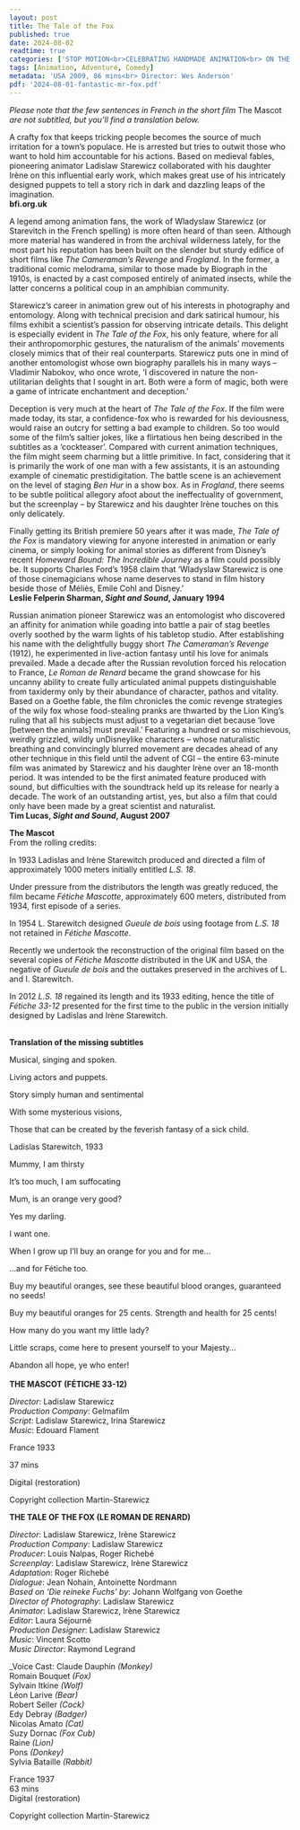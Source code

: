 ```yaml
---
layout: post
title: The Tale of the Fox
published: true
date: 2024-08-02
readtime: true
categories: ['STOP MOTION<br>CELEBRATING HANDMADE ANIMATION<br> ON THE BIG SCREEN']
tags: [Animation, Adventure, Comedy]
metadata: 'USA 2009, 86 mins<br> Director: Wes Anderson'
pdf: '2024-08-01-fantastic-mr-fox.pdf'
---
```



_Please note that the few sentences in French in the short film_ The Mascot _are not subtitled, but you’ll find a translation below._

A crafty fox that keeps tricking people becomes the source of much irritation for a town’s populace. He is arrested but tries to outwit those who want to hold him accountable for his actions. Based on medieval fables, pioneering animator Ladislaw Starewicz collaborated with his daughter Irène on this influential early work, which makes great use of his intricately designed puppets to tell a story rich in dark and dazzling leaps of the imagination.  
**bfi.org.uk**  

A legend among animation fans, the work of Wladyslaw Starewicz (or Starevitch in the French spelling) is more often heard of than seen. Although more material has wandered in from the archival wilderness lately, for the most part his reputation has been built on the slender but sturdy edifice of short films like _The Cameraman’s Revenge_ and _Frogland_. In the former, a traditional comic melodrama, similar to those made by Biograph in the 1910s, is enacted by a cast composed entirely of animated insects, while the latter concerns a political coup in an amphibian community.

Starewicz’s career in animation grew out of his interests in photography and entomology. Along with technical precision and dark satirical humour, his films exhibit a scientist’s passion for observing intricate details. This delight is especially evident in _The Tale of the Fox_, his only feature, where for all their anthropomorphic gestures, the naturalism of the animals’ movements closely mimics that of their real counterparts. Starewicz puts one in mind of another entomologist whose own biography parallels his in many ways – Vladimir Nabokov, who once wrote, ‘I discovered in nature the non-utilitarian delights that I sought in art. Both were a form of magic, both were a game of intricate enchantment and deception.’

Deception is very much at the heart of _The Tale of the Fox_. If the film were made today, its star, a confidence-fox who is rewarded for his deviousness, would raise an outcry for setting a bad example to children. So too would some of the film’s saltier jokes, like a flirtatious hen being described in the subtitles as a ‘cockteaser’. Compared with current animation techniques, the film might seem charming but a little primitive. In fact, considering that it is primarily the work of one man with a few assistants, it is an astounding example of cinematic prestidigitation. The battle scene is an achievement on the level of staging _Ben Hur_ in a show box. As in _Frogland_, there seems to be subtle political allegory afoot about the ineffectuality of government, but the screenplay – by Starewicz and his daughter Irène touches on this only delicately.

Finally getting its British premiere 50 years after it was made, _The Tale of the Fox_ is mandatory viewing for anyone interested in animation or early cinema, or simply looking for animal stories as different from Disney’s recent _Homeward Bound: The Incredible Journey_ as a film could possibly be. It supports Charles Ford’s 1958 claim that ‘Wladyslaw Starewicz is one of those cinemagicians whose name deserves to stand in film history beside those of Méliès, Emile Cohl and Disney.’  
**Leslie Felperin Sharman, _Sight and Sound_, January 1994**  

Russian animation pioneer Starewicz was an entomologist who discovered an affinity for animation while goading into battle a pair of stag beetles overly soothed by the warm lights of his tabletop studio. After establishing his name with the delightfully buggy short _The Cameraman’s Revenge_ (1912), he experimented in live-action fantasy until his love for animals prevailed. Made a decade after the Russian revolution forced his relocation to France, _Le Roman de Renard_ became the grand showcase for his uncanny ability to create fully articulated animal puppets distinguishable from taxidermy only by their abundance of character, pathos and vitality. Based on a Goethe fable, the film chronicles the comic revenge strategies of the wily fox whose food-stealing pranks are thwarted by the Lion King’s ruling that all his subjects must adjust to a vegetarian diet because ‘love [between the animals] must prevail.’ Featuring a hundred or so mischievous, weirdly grizzled, wildly unDisneylike characters – whose naturalistic breathing and convincingly blurred movement are decades ahead of any other technique in this field until the advent of CGI – the entire 63-minute film was animated by Starewicz and his daughter Irène over an 18-month period. It was intended to be the first animated feature produced with sound, but difficulties with the soundtrack held up its release for nearly a decade. The work of an outstanding artist, yes, but also a film that could only have been made by a great scientist and naturalist.  
**Tim Lucas, _Sight and Sound_, August 2007**  

**The Mascot**  
From the rolling credits:

In 1933 Ladislas and Irène Starewitch produced and directed a film of approximately 1000 meters initially entitled _L.S. 18_.

Under pressure from the distributors the length was greatly reduced, the film became _Fétiche Mascotte_, approximately 600 meters, distributed from 1934, first episode of a series.

In 1954 L. Starewitch designed _Gueule de bois_ using footage from _L.S. 18_ not retained in _Fétiche Mascotte_.

Recently we undertook the reconstruction of the original film based on the several copies of _Fétiche Mascotte_ distributed in the UK and USA, the negative of _Gueule de bois_ and the outtakes preserved in the archives of L. and I. Starewitch.

In 2012 _L.S. 18_ regained its length and its 1933 editing, hence the title of _Fétiche 33-12_ presented for the first time to the public in the version initially designed by Ladislas and Irène Starewitch.  
<br>
  

**Translation of the missing subtitles**

Musical, singing and spoken.

Living actors and puppets.

Story simply human and sentimental

With some mysterious visions,

Those that can be created by the feverish fantasy of a sick child.

Ladislas Starewitch, 1933

Mummy, I am thirsty

It’s too much, I am suffocating

Mum, is an orange very good?

Yes my darling.

I want one.

When I grow up I’ll buy an orange for you and for me…

…and for Fétiche too.

Buy my beautiful oranges, see these beautiful blood oranges, guaranteed no seeds!

Buy my beautiful oranges for 25 cents. Strength and health for 25 cents!

How many do you want my little lady?

Little scraps, come here to present yourself to your Majesty…

Abandon all hope, ye who enter!  
<br>
**THE MASCOT (FÉTICHE 33-12)**

_Director_: Ladislaw Starewicz  
_Production Company_: Gelmafilm  
_Script_: Ladislaw Starewicz, Irina Starewicz  
_Music_: Edouard Flament

France 1933

37 mins

Digital (restoration)

  

Copyright collection Martin-Starewicz

  

**THE TALE OF THE FOX (LE ROMAN DE RENARD)**

_Director_: Ladislaw Starewicz, Irène Starewicz  
_Production Company_: Ladislaw Starewicz  
_Producer_: Louis Nalpas, Roger Richebé  
_Screenplay_: Ladislaw Starewicz, Irène Starewicz  
_Adaptation_: Roger Richebé  
_Dialogue_: Jean Nohain, Antoinette Nordmann  
_Based on ‘Die reineke Fuchs’ by_: Johann Wolfgang von Goethe  
_Director of Photography_: Ladislaw Starewicz  
_Animator_: Ladislaw Starewicz, Irène Starewicz  
_Editor_: Laura Séjourné  
_Production Designer_: Ladislaw Starewicz  
_Music_: Vincent Scotto  
_Music Director_: Raymond Legrand

_Voice Cast:
Claude Dauphin _(Monkey)_  
Romain Bouquet _(Fox)_  
Sylvain Itkine _(Wolf)_  
Léon Larive _(Bear)_  
Robert Seller _(Cock)_  
Edy Debray _(Badger)_  
Nicolas Amato _(Cat)_  
Suzy Dornac _(Fox Cub)_  
Raine _(Lion)_  
Pons _(Donkey)_  
Sylvia Bataille _(Rabbit)_  

France 1937  
63 mins  
Digital (restoration)  

Copyright collection Martin-Starewicz
<!--stackedit_data:
eyJoaXN0b3J5IjpbLTY4NjI4MzAzOV19
-->